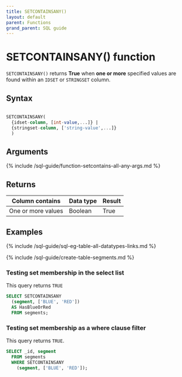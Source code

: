 ```yaml
---
title: SETCONTAINSANY()
layout: default
parent: Functions
grand_parent: SQL guide
---
```


# SETCONTAINSANY() function

`SETCONTAINSANY()` returns **True** when **one or more** specified values are found within an `IDSET` or `STRINGSET` column.

## Syntax

```sql

SETCONTAINSANY(
  {idset-column, [int-value,...]} |
  {stringset-column, ['string-value',...]}
  )
```

## Arguments

{% include /sql-guide/function-setcontains-all-any-args.md %}

## Returns

| Column contains | Data type | Result |
|---|---|--|
| One or more values | Boolean | True |

## Examples

{% include /sql-guide/sql-eg-table-all-datatypes-links.md %}

{% include /sql-guide/create-table-segments.md %}

### Testing set membership in the select list

This query returns `TRUE`

```sql
SELECT SETCONTAINSANY
  (segment, ['BLUE', 'RED'])
  AS HasBlueOrRed
  FROM segments;
```

### Testing set membership as a where clause filter

This query returns `TRUE`.

```sql
SELECT _id, segment
  FROM segments
  WHERE SETCONTAINSANY
    (segment, ['BLUE', 'RED']);
```
